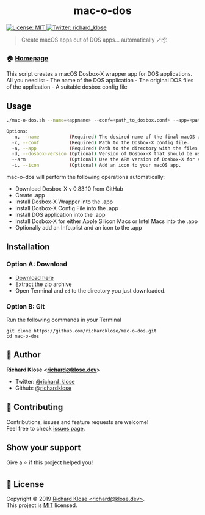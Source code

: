 <h1 align="center">mac-o-dos</h1>
<a href="https://github.com/richardklose/mac-o-dos/blob/master/LICENSE">
    <img alt="License: MIT" src="https://img.shields.io/badge/License-MIT-yellow.svg" target="_blank" />
</a>
<a href="https://twitter.com/richard_klose">
    <img alt="Twitter: richard_klose" src="https://img.shields.io/twitter/follow/richard_klose.svg?style=social" target="_blank" />
</a>

> Create macOS apps out of DOS apps... automatically 🪄📦

### 🏠 [Homepage](https://github.com/richardklose/mac-o-dos)

This script creates a macOS Dosbox-X wrapper app for DOS applications. All you need is:
    - The name of the DOS application
    - The original DOS files of the application
    - A suitable dosbox config file

## Usage
```bash
./mac-o-dos.sh --name=<appname> --conf=<path_to_dosbox.conf> --app=<path_to_dos_app_dir>

Options:
  -n, --name           (Required) The desired name of the final macOS app.
  -c, --conf           (Required) Path to the Dosbox-X config file.
  -a, --app            (Required) Path to the directory with the files of the DOS applications.
  -d, --dosbox-version (Optional) Version of Dosbox-X that should be used. (0.83.10 and later)
  --arm                (Optional) Use the ARM version of Dosbox-X for Apple Silicon Macs.
  -i, --icon           (Optional) Add an icon to your macOS app.
```

mac-o-dos will perform the following operations automatically:
* Download Dosbox-X v 0.83.10 from GitHub
* Create .app
* Install Dosbox-X Wrapper into the .app
* Install Dosbox-X Config File into the .app
* Install DOS application into the .app
* Install Dosbox-X for either Apple Silicon Macs or Intel Macs into the .app
* Optionally add an Info.plist and an icon to the .app

## Installation

### Option A: Download
* [Download here](https://github.com/richardklose/mac-o-dos/archive/master.zip)
* Extract the zip archive
* Open Terminal and `cd` to the directory you just downloaded.

### Option B: Git
Run the following commands in your Terminal
```
git clone https://github.com/richardklose/mac-o-dos.git
cd mac-o-dos
```


## 👤 Author

**Richard Klose &lt;richard@klose.dev&gt;**

* Twitter: [@richard_klose](https://twitter.com/richard_klose)
* Github: [@richardklose](https://github.com/richardklose)

## 🤝 Contributing

Contributions, issues and feature requests are welcome!<br />Feel free to check [issues page](https://github.com/richardklose/mac-o-dos/issues).

## Show your support

Give a ⭐️ if this project helped you!

## 📝 License

Copyright © 2019 [Richard Klose &lt;richard@klose.dev&gt;](https://github.com/richardklose).<br />
This project is [MIT](https://github.com/richardklose/mac-o-dos/blob/master/LICENSE) licensed.